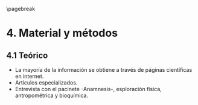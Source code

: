 \pagebreak

# 4. Material y métodos

## 4.1 Teórico

- La mayoría de la información se obtiene a través de páginas científicas en internet.  
- Artículos especializados.  
- Entrevista con el pacinete -Anamnesis-, esploración física, antropométrica y bioquímica.  
